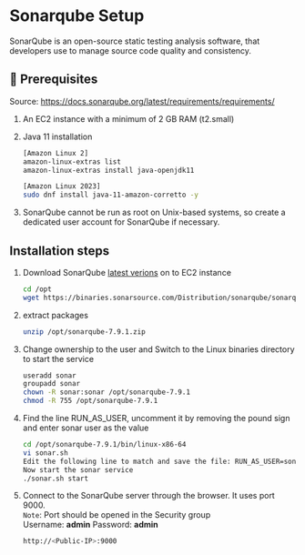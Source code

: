 # Sonarqube Setup

SonarQube is an open-source static testing analysis software, that developers use to manage source code quality and consistency.
## 🧰 Prerequisites

Source: https://docs.sonarqube.org/latest/requirements/requirements/
1. An EC2 instance with a minimum of 2 GB RAM (t2.small)  
2. Java 11 installation
   ```sh
   [Amazon Linux 2]
   amazon-linux-extras list
   amazon-linux-extras install java-openjdk11

   [Amazon Linux 2023]
   sudo dnf install java-11-amazon-corretto -y
   ```
   
   
4. SonarQube cannot be run as root on Unix-based systems, so create a dedicated user account for SonarQube if necessary.

## Installation steps

1. Download SonarQube [latest verions](https://www.sonarqube.org/downloads/) on to EC2 instance 
   ```sh 
   cd /opt
   wget https://binaries.sonarsource.com/Distribution/sonarqube/sonarqube-7.9.1.zip
   ```
2. extract packages
   ```sh 
   unzip /opt/sonarqube-7.9.1.zip
   ```

3. Change ownership to the user and Switch to the Linux binaries directory to start the service
   ```bash
   useradd sonar
   groupadd sonar
   chown -R sonar:sonar /opt/sonarqube-7.9.1
   chmod -R 755 /opt/sonarqube-7.9.1
   ```
4. Find the line RUN_AS_USER, uncomment it by removing the pound sign and enter sonar user as the value
   ```sh
   cd /opt/sonarqube-7.9.1/bin/linux-x86-64
   vi sonar.sh
   Edit the following line to match and save the file: RUN_AS_USER=sonar
   Now start the sonar service
   ./sonar.sh start
   ```
5. Connect to the SonarQube server through the browser. It uses port 9000.   
   `Note`: Port should be opened in the Security group <br>
   Username: <b>admin</b>
   Password: <b>admin</b>
   ```bash
   http://<Public-IP>:9000
   ```


